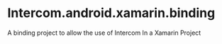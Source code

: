 # Intercom.android.xamarin.binding
A binding project to allow the use of Intercom In a Xamarin Project

